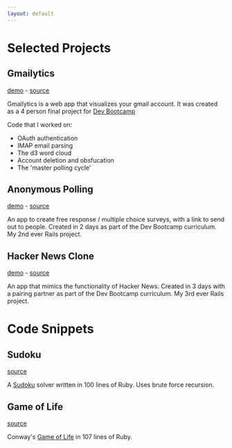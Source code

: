 ```yaml
---
layout: default
---
```


Selected Projects
=================

Gmailytics
----------
[demo](http://www.gmailytics.com) - [source](https://github.com/bcamarda/gmailytics)

Gmailytics is a web app that visualizes your gmail account. It was created as a 4 person final project for [Dev Bootcamp](http://www.devbootcamp.com)

Code that I worked on:
* OAuth authentication
* IMAP email parsing
* The d3 word cloud
* Account deletion and obsfucation
* The 'master polling cycle'

Anonymous Polling
-----------------
[demo](http://anon-polling.herokuapp.com) - [source](https://github.com/perspectivezoom/pollster)

An app to create free response / multiple choice surveys, with a link to send out to people. Created in 2 days as part of the Dev Bootcamp curriculum. My 2nd ever Rails project.

Hacker News Clone
-----------------
[demo](http://hn-clone.herokuapp.com/) - [source](https://github.com/dkan/hn_clone/)

An app that mimics the functionality of Hacker News. Created in 3 days with a pairing partner as part of the Dev Bootcamp curriculum. My 3rd ever Rails project.

Code Snippets
=============

Sudoku
------
[source](https://gist.github.com/2992997)

A [Sudoku](http://en.wikipedia.org/wiki/Sudoku) solver written in 100 lines of Ruby. Uses brute force recursion.

Game of Life
------------
[source](https://gist.github.com/3142930)

Conway's [Game of Life](http://en.wikipedia.org/wiki/Conway%27s_Game_of_Life) in 107 lines of Ruby.